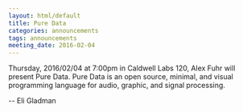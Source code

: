 ```yaml
---
layout: html/default
title: Pure Data
categories: announcements
tags: announcements
meeting_date: 2016-02-04
---
```


Thursday, 2016/02/04 at 7:00pm in Caldwell Labs 120, Alex Fuhr will present Pure Data. Pure Data is an open source, minimal, and visual programming language for audio, graphic, and signal processing.

<!--assumes presenationn is a pdf-->
<!-- [download presentation]({{ site.baseurl }}/downloads/presentations/{{ page.path | remove: "_posts/" | replace: '.md', '.pdf' }}) -->

-- Eli Gladman




